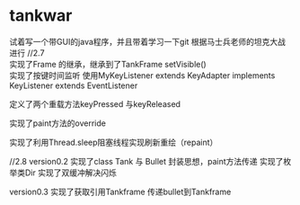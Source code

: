 # tankwar
 试着写一个带GUI的java程序，并且带着学习一下git
 根据马士兵老师的坦克大战进行
 //2.7  
 实现了Frame 的继承，继承到了TankFrame
 setVisible()  
 实现了按键时间监听 使用MyKeyListener extends KeyAdapter implements KeyListener extends EventListener

 定义了两个重载方法keyPressed 与keyReleased

 实现了paint方法的override

 实现了利用Thread.sleep阻塞线程实现刷新重绘（repaint）

//2.8
version0.2
实现了class Tank 与 Bullet
封装思想，paint方法传递
实现了枚举类Dir
实现了双缓冲解决闪烁

version0.3
实现了获取引用Tankframe 传递bullet到Tankframe
